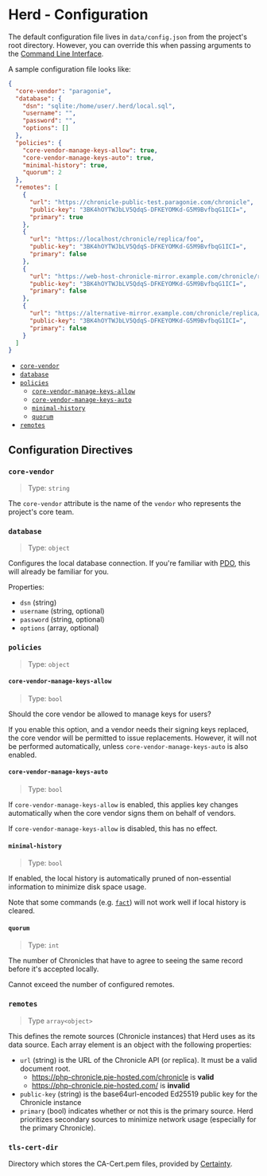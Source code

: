 # Herd - Configuration

The default configuration file lives in `data/config.json` from the project's root directory.
However, you can override this when passing arguments to the [Command Line Interface](cli).

A sample configuration file looks like:

```json
{
  "core-vendor": "paragonie",
  "database": {
    "dsn": "sqlite:/home/user/.herd/local.sql",
    "username": "",
    "password": "",
    "options": []
  },
  "policies": {
    "core-vendor-manage-keys-allow": true,
    "core-vendor-manage-keys-auto": true,
    "minimal-history": true,
    "quorum": 2
  },
  "remotes": [
    {
      "url": "https://chronicle-public-test.paragonie.com/chronicle",
      "public-key": "3BK4hOYTWJbLV5QdqS-DFKEYOMKd-G5M9BvfbqG1ICI=",
      "primary": true
    },
    {
      "url": "https://localhost/chronicle/replica/foo",
      "public-key": "3BK4hOYTWJbLV5QdqS-DFKEYOMKd-G5M9BvfbqG1ICI=",
      "primary": false
    },
    {
      "url": "https://web-host-chronicle-mirror.example.com/chronicle/replica/bar",
      "public-key": "3BK4hOYTWJbLV5QdqS-DFKEYOMKd-G5M9BvfbqG1ICI=",
      "primary": false
    },
    {
      "url": "https://alternative-mirror.example.com/chronicle/replica/baz",
      "public-key": "3BK4hOYTWJbLV5QdqS-DFKEYOMKd-G5M9BvfbqG1ICI=",
      "primary": false
    }
  ]
}
```

* [`core-vendor`](#core-vendor)
* [`database`](#database)
* [`policies`](#policies)
  * [`core-vendor-manage-keys-allow`](#core-vendor-manage-keys-allow)
  * [`core-vendor-manage-keys-auto`](#core-vendor-manage-keys-auto)
  * [`minimal-history`](#minimal-history)
  * [`quorum`](#quorum)
* [`remotes`](#remotes)

## Configuration Directives

### `core-vendor`

> Type: `string`

The `core-vendor` attribute is the name of the `vendor` who represents
the project's core team.

### `database`

> Type: `object`

Configures the local database connection. If you're familiar with
[PDO](https://secure.php.net/manual/en/class.pdo.php), this will already
be familiar for you.

Properties:

* `dsn` (string)
* `username` (string, optional)
* `password` (string, optional)
* `options` (array, optional)

### `policies`

> Type: `object`

#### `core-vendor-manage-keys-allow`

> Type: `bool`

Should the core vendor be allowed to manage keys for users?

If you enable this option, and a vendor needs their signing keys replaced,
the core vendor will be permitted to issue replacements. However, it will not
be performed automatically, unless `core-vendor-manage-keys-auto` is also enabled.

#### `core-vendor-manage-keys-auto`

> Type: `bool`

If `core-vendor-manage-keys-allow` is enabled, this applies key changes
automatically when the core vendor signs them on behalf of vendors.

If `core-vendor-manage-keys-allow` is disabled, this has no effect. 

#### `minimal-history`

> Type: `bool`

If enabled, the local history is automatically pruned of non-essential
information to minimize disk space usage.

Note that some commands (e.g. [`fact`](cli#fact)) will not work well if
local history is cleared.

#### `quorum`

> Type: `int`

The number of Chronicles that have to agree to seeing the same record
before it's accepted locally.

Cannot exceed the number of configured remotes.

### `remotes`

> Type `array<object>`

This defines the remote sources (Chronicle instances) that Herd uses as
its data source. Each array element is an object with the following
properties:

* `url` (string) is the URL of the Chronicle API (or replica). It must be a valid
  document root.
  * https://php-chronicle.pie-hosted.com/chronicle is **valid**
  * https://php-chronicle.pie-hosted.com/ is **invalid**
* `public-key` (string) is the base64url-encoded Ed25519 public key for
  the Chronicle instance
* `primary` (bool) indicates whether or not this is the primary source.
  Herd prioritizes secondary sources to minimize network usage (especially for
  the primary Chronicle).

### `tls-cert-dir`

Directory which stores the CA-Cert.pem files, provided by
[Certainty](https://github.com/paragonie/certainty).
